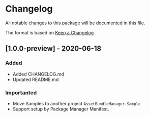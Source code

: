 # Changelog
All notable changes to this package will be documented in this file.

The format is based on [Keep a Changelog](http://keepachangelog.com/en/1.0.0/)

## [1.0.0-preview] - 2020-06-18
### Added
- Added CHANGELOG.md
- Updated README.md

### Importanted
- Move Samples to another project `AssetBundleManager-Sample`
- Support setup by Package Manager Manifest.
